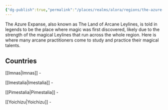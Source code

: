 ```yaml
---
{"dg-publish":true,"permalink":"/places/realms/alora/regions/the-azure-expanse/"}
---
```


The Azure Expanse, also known as The Land of Arcane Leylines, is told in legends to be the place where magic was first discovered, likely due to the strength of the magical Leylines that run across the whole region. Here is where many arcane practitioners come to study and practice their magical talents.

## Countries

[[Imnas\|Imnas]] - 

[[Imestalia\|Imestalia]] - 

[[Pimestalia\|Pimestalia]] - 

[[Yoichizu\|Yoichizu]] - 